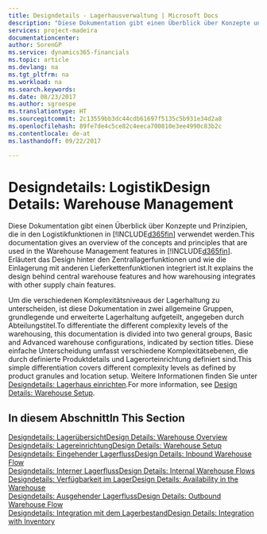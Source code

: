 ```yaml
---
title: Designdetails - Lagerhausverwaltung | Microsoft Docs
description: "Diese Dokumentation gibt einen Überblick über Konzepte und Prinzipien, die in den Logistikfunktionen in [!INCLUDE[d365fin](includes/d365fin_md.md)] verwendet werden."
services: project-madeira
documentationcenter: 
author: SorenGP
ms.service: dynamics365-financials
ms.topic: article
ms.devlang: na
ms.tgt_pltfrm: na
ms.workload: na
ms.search.keywords: 
ms.date: 08/23/2017
ms.author: sgroespe
ms.translationtype: HT
ms.sourcegitcommit: 2c13559bb3dc44cdb61697f5135c5b931e34d2a8
ms.openlocfilehash: 89fe7de4c5ce82c4eeca700810e3ee4990c83b2c
ms.contentlocale: de-at
ms.lasthandoff: 09/22/2017

---
```

# <a name="design-details-warehouse-management"></a><span data-ttu-id="fe117-103">Designdetails: Logistik</span><span class="sxs-lookup"><span data-stu-id="fe117-103">Design Details: Warehouse Management</span></span>
<span data-ttu-id="fe117-104">Diese Dokumentation gibt einen Überblick über Konzepte und Prinzipien, die in den Logistikfunktionen in [!INCLUDE[d365fin](includes/d365fin_md.md)] verwendet werden.</span><span class="sxs-lookup"><span data-stu-id="fe117-104">This documentation gives an overview of the concepts and principles that are used in the Warehouse Management features in [!INCLUDE[d365fin](includes/d365fin_md.md)].</span></span> <span data-ttu-id="fe117-105">Erläutert das Design hinter den Zentrallagerfunktionen und wie die Einlagerung mit anderen Lieferkettenfunktionen integriert ist.</span><span class="sxs-lookup"><span data-stu-id="fe117-105">It explains the design behind central warehouse features and how warehousing integrates with other supply chain features.</span></span>  

<span data-ttu-id="fe117-106">Um die verschiedenen Komplexitätsniveaus der Lagerhaltung zu unterscheiden, ist diese Dokumentation in zwei allgemeine Gruppen, grundlegende und erweiterte Lagerhaltung aufgeteilt, angegeben durch Abteilungstitel.</span><span class="sxs-lookup"><span data-stu-id="fe117-106">To differentiate the different complexity levels of the warehousing, this documentation is divided into two general groups, Basic and Advanced warehouse configurations, indicated by section titles.</span></span> <span data-ttu-id="fe117-107">Diese einfache Unterscheidung umfasst verschiedene Komplexitätsebenen, die durch definierte Produktdetails und Lagerorteinrichtung definiert sind.</span><span class="sxs-lookup"><span data-stu-id="fe117-107">This simple differentiation covers different complexity levels as defined by product granules and location setup.</span></span> <span data-ttu-id="fe117-108">Weitere Informationen finden Sie unter [Designdetails: Lagerhaus einrichten](design-details-warehouse-setup.md).</span><span class="sxs-lookup"><span data-stu-id="fe117-108">For more information, see [Design Details: Warehouse Setup](design-details-warehouse-setup.md).</span></span>  

## <a name="in-this-section"></a><span data-ttu-id="fe117-109">In diesem Abschnitt</span><span class="sxs-lookup"><span data-stu-id="fe117-109">In This Section</span></span>  
[<span data-ttu-id="fe117-110">Designdetails: Lagerübersicht</span><span class="sxs-lookup"><span data-stu-id="fe117-110">Design Details: Warehouse Overview</span></span>](design-details-warehouse-overview.md)  
[<span data-ttu-id="fe117-111">Designdetails: Lagereinrichtung</span><span class="sxs-lookup"><span data-stu-id="fe117-111">Design Details: Warehouse Setup</span></span>](design-details-warehouse-setup.md)  
[<span data-ttu-id="fe117-112">Designdetails: Eingehender Lagerfluss</span><span class="sxs-lookup"><span data-stu-id="fe117-112">Design Details: Inbound Warehouse Flow</span></span>](design-details-inbound-warehouse-flow.md)  
[<span data-ttu-id="fe117-113">Designdetails: Interner Lagerfluss</span><span class="sxs-lookup"><span data-stu-id="fe117-113">Design Details: Internal Warehouse Flows</span></span>](design-details-internal-warehouse-flows.md)  
[<span data-ttu-id="fe117-114">Designdetails: Verfügbarkeit im Lager</span><span class="sxs-lookup"><span data-stu-id="fe117-114">Design Details: Availability in the Warehouse</span></span>](design-details-availability-in-the-warehouse.md)  
[<span data-ttu-id="fe117-115">Designdetails: Ausgehender Lagerfluss</span><span class="sxs-lookup"><span data-stu-id="fe117-115">Design Details: Outbound Warehouse Flow</span></span>](design-details-outbound-warehouse-flow.md)  
[<span data-ttu-id="fe117-116">Designdetails: Integration mit dem Lagerbestand</span><span class="sxs-lookup"><span data-stu-id="fe117-116">Design Details: Integration with Inventory</span></span>](design-details-integration-with-inventory.md)

